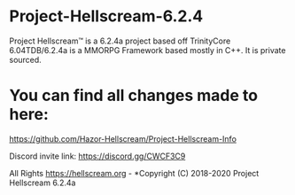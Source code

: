 # Project-Hellscream-6.2.4


Project Hellscream™ is a 6.2.4a project based off TrinityCore 6.04TDB/6.2.4a is a MMORPG Framework based mostly in C++. It is private sourced. 

# You can find all changes made to here:
https://github.com/Hazor-Hellscream/Project-Hellscream-Info

Discord invite link: 
https://discord.gg/CWCF3C9

All Rights https://hellscream.org -
*Copyright (C) 2018-2020 Project Hellscream 6.2.4a
